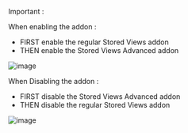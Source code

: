 Important :

When enabling the addon :
- FIRST enable the regular Stored Views addon
- THEN enable the Stored Views Advanced addon

![image](https://user-images.githubusercontent.com/25156105/144413018-df1f6a45-488d-4fb4-8618-9c1893cfacc9.png)

When Disabling the addon :
- FIRST disable the Stored Views Advanced addon
- THEN disable the regular Stored Views addon

![image](https://user-images.githubusercontent.com/25156105/144413177-bcf86d5d-6b39-4eca-91e4-4129cc580e8d.png)
